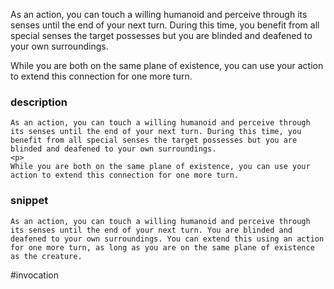 As an action, you can touch a willing humanoid and perceive through its senses until the end of your next turn. During this time, you benefit from all special senses the target possesses but you are blinded and deafened to your own surroundings.

While you are both on the same plane of existence, you can use your action to extend this connection for one more turn.
### description
```
As an action, you can touch a willing humanoid and perceive through its senses until the end of your next turn. During this time, you benefit from all special senses the target possesses but you are blinded and deafened to your own surroundings.
<p>
While you are both on the same plane of existence, you can use your action to extend this connection for one more turn.
```

### snippet
```
As an action, you can touch a willing humanoid and perceive through its senses until the end of your next turn. You are blinded and deafened to your own surroundings. You can extend this using an action for one more turn, as long as you are on the same plane of existence as the creature.
```

#invocation
